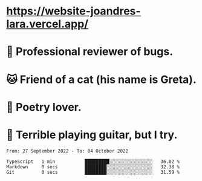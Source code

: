 # https://website-joandres-lara.vercel.app/
# 🐛 Professional reviewer of bugs.
# 🐱 Friend of a cat (his name is Greta).
# 📜 Poetry lover.
# 🎸 Terrible playing guitar, but I try.

<!--START_SECTION:waka-->

```text
From: 27 September 2022 - To: 04 October 2022

TypeScript   1 min           █████████░░░░░░░░░░░░░░░░   36.02 %
Markdown     0 secs          ████████░░░░░░░░░░░░░░░░░   32.38 %
Git          0 secs          ████████░░░░░░░░░░░░░░░░░   31.59 %
```

<!--END_SECTION:waka-->
